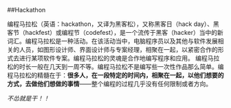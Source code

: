 ##Hackathon

编程马拉松（英语：hackathon，又译为黑客松），又称黑客日（hack day）、黑客节（hackfest）或编程节（codefest），是一个流传于黑客（hacker）当中的新词汇。编程马拉松是一种活动。在该活动当中，电脑程序员以及其他与软件发展相关的人员，如图形设计师、界面设计师与专案经理，相聚在一起，以紧密合作的形式去进行某项软件专案。编程马拉松的灵魂是合作地编写程序和应用。 编程马拉松的时长一般在几天到一周不等。编程马拉松不是编写些一次性作品那么简单。编程马拉松的精髓在于：**很多人，在一段特定的时间内，相聚在一起，以他们想要的方式，去做他们想做的事情**——整个编程的过程几乎没有任何限制或者方向。

*不怂就是干！！*
